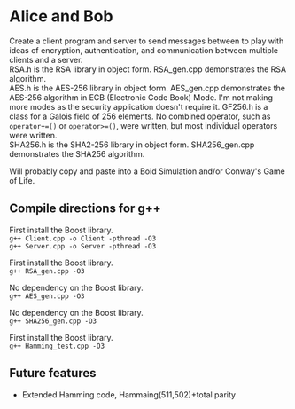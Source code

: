 # Alice and Bob

Create a client program and server to send messages between to play with ideas of encryption, authentication, and communication between multiple clients and a server.  
RSA.h is the RSA library in object form. RSA_gen.cpp demonstrates the RSA algorithm.  
AES.h is the AES-256 library in object form. AES_gen.cpp demonstrates the AES-256 algorithm in ECB (Electronic Code Book) Mode. I'm not making more modes as the security application doesn't require it. GF256.h is a class for a Galois field of 256 elements. No combined operator, such as ```operator+=()``` or ```operator>=()```, were written, but most individual operators were written.  
SHA256.h is the SHA2-256 library in object form. SHA256_gen.cpp demonstrates the SHA256 algorithm.

Will probably copy and paste into a Boid Simulation and/or Conway's Game of Life.

## Compile directions for g++

First install the Boost library.  
```g++ Client.cpp -o Client -pthread -O3```  
```g++ Server.cpp -o Server -pthread -O3```

First install the Boost library.  
```g++ RSA_gen.cpp -O3```

No dependency on the Boost library.  
```g++ AES_gen.cpp -O3```

No dependency on the Boost library.  
```g++ SHA256_gen.cpp -O3```

First install the Boost library.  
```g++ Hamming_test.cpp -O3```

## Future features

* Extended Hamming code, Hammaing(511,502)+total parity
